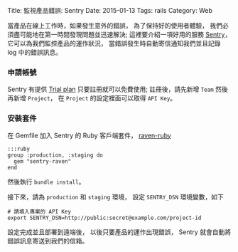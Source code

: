 Title: 監視產品錯誤: Sentry
Date: 2015-01-13
Tags: rails
Category: Web


當產品在線上工作時，如果發生意外的錯誤，
為了保持好的使用者體驗，
我們必須盡可能地在第一時間發現問題並迅速解決;
這裡要介紹一項好用的服務 [Sentry](https://getsentry.com)，
它可以為我們監控產品的運作狀況，
當錯誤發生時自動寄信通知我們並且記錄 log 中的錯誤訊息。

### 申請帳號

Sentry 有提供 [Trial plan](https://www.getsentry.com/register/) 只要註冊就可以免費使用;
註冊後，請先新增 `Team` 然後再新增 `Project`，
在 `Project` 的設定裡面可以取得 `API Key`。

### 安裝套件

在 Gemfile 加入 Sentry 的 Ruby 客戶端套件，
[raven-ruby](https://github.com/getsentry/raven-ruby)

    :::ruby
    group :production, :staging do
      gem "sentry-raven"
    end

然後執行 `bundle install`。

接下來，請為 `production` 和 `staging` 環境，
設定 `SENTRY_DSN` 環境變數，如下
```
# 請填入專案的 API Key
export SENTRY_DSN=http://public:secret@example.com/project-id
```
設定完成並且部署到遠端後，
以後只要產品的運作出現錯誤，
Sentry 就會自動將錯誤訊息寄送到我們的信箱。


